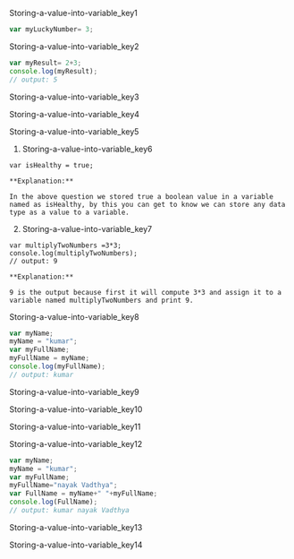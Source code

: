 Storing-a-value-into-variable_key1
```javascript
var myLuckyNumber= 3; 
```
Storing-a-value-into-variable_key2


```javascript
var myResult= 2+3;
console.log(myResult);
// output: 5
```

Storing-a-value-into-variable_key3


Storing-a-value-into-variable_key4



Storing-a-value-into-variable_key5


1. Storing-a-value-into-variable_key6
```solution
var isHealthy = true;

**Explanation:**

In the above question we stored true a boolean value in a variable named as isHealthy, by this you can get to know we can store any data type as a value to a variable.
```


2. Storing-a-value-into-variable_key7
```solution
var multiplyTwoNumbers =3*3;
console.log(multiplyTwoNumbers);
// output: 9

**Explanation:**

9 is the output because first it will compute 3*3 and assign it to a variable named multiplyTwoNumbers and print 9.
```

Storing-a-value-into-variable_key8


```javascript
var myName;
myName = "kumar";
var myFullName;
myFullName = myName;
console.log(myFullName);
// output: kumar
```
Storing-a-value-into-variable_key9


Storing-a-value-into-variable_key10



Storing-a-value-into-variable_key11


Storing-a-value-into-variable_key12
```javascript
var myName;
myName = "kumar";
var myFullName;
myFullName="nayak Vadthya";
var FullName = myName+" "+myFullName;
console.log(FullName);
// output: kumar nayak Vadthya
```
Storing-a-value-into-variable_key13


Storing-a-value-into-variable_key14
